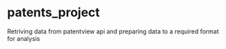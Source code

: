 # patents_project
Retriving data from patentview api and preparing data to a required format for analysis 
